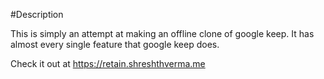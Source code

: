 #Description

This is simply an attempt at making an offline clone of google keep. It has almost every single feature that google keep does.

Check it out at https://retain.shreshthverma.me
